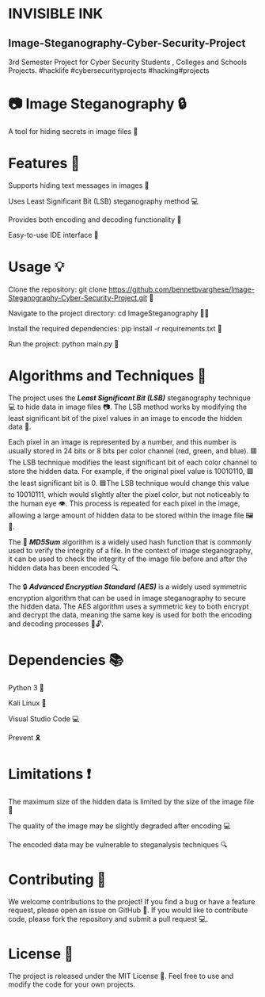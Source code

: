 # INVISIBLE INK
## Image-Steganography-Cyber-Security-Project
3rd Semester Project for Cyber Security Students , Colleges and Schools Projects. 
#hacklife #cybersecurityprojects #hacking#projects



# 📷 Image Steganography 🔒

A tool for hiding secrets in image files 🙊

# Features 🎉

Supports hiding text messages in images 💬

Uses Least Significant Bit (LSB) steganography method 💻

Provides both encoding and decoding functionality 🔄

Easy-to-use IDE interface 📱

# Usage 💡

Clone the repository: git clone https://github.com/bennetbvarghese/Image-Steganography-Cyber-Security-Project.git 💾

Navigate to the project directory: cd ImageSteganography 🚶‍♂️

Install the required dependencies: pip install -r requirements.txt 🔧

Run the project: python main.py 🚀

# Algorithms and Techniques 🧠

The project uses the **_Least Significant Bit (LSB)_** steganography technique 💻 to hide data in image files 📷. The LSB method works by modifying the least significant bit of the pixel values in an image to encode the hidden data 🤫.

Each pixel in an image is represented by a number, and this number is usually stored in 24 bits or 8 bits per color channel (red, green, and blue). 🟥The LSB technique modifies the least significant bit of each color channel to store the hidden data. For example, if the original pixel value is 10010110, 🟩the least significant bit is 0. 🟦The LSB technique would change this value to 10010111, which would slightly alter the pixel color, but not noticeably to the human eye 👁️. This process is repeated for each pixel in the image, allowing a large amount of hidden data to be stored within the image file 🖼️💾.

The 🔢 **_MD5Sum_** algorithm is a widely used hash function that is commonly used to verify the integrity of a file. In the context of image steganography, it can be used to check the integrity of the image file before and after the hidden data has been encoded 🔍.

The 🔒 **_Advanced Encryption Standard (AES)_** is a widely used symmetric encryption algorithm that can be used in image steganography to secure the hidden data. The AES algorithm uses a symmetric key to both encrypt and decrypt the data, meaning the same key is used for both the encoding and decoding processes 🔑🔓.
# Dependencies 📚

Python 3 🐍

Kali Linux 🐉

Visual Studio Code 💻

Prevent 🎗️

# Limitations ❗️

The maximum size of the hidden data is limited by the size of the image file 📂

The quality of the image may be slightly degraded after encoding 💻

The encoded data may be vulnerable to steganalysis techniques 🔍

# Contributing 🤝

We welcome contributions to the project! If you find a bug or have a feature request, please open an issue on GitHub 💬. If you would like to contribute code, please fork the repository and submit a pull request 💻.

# License 📜

The project is released under the MIT License 🙌. Feel free to use and modify the code for your own projects.
